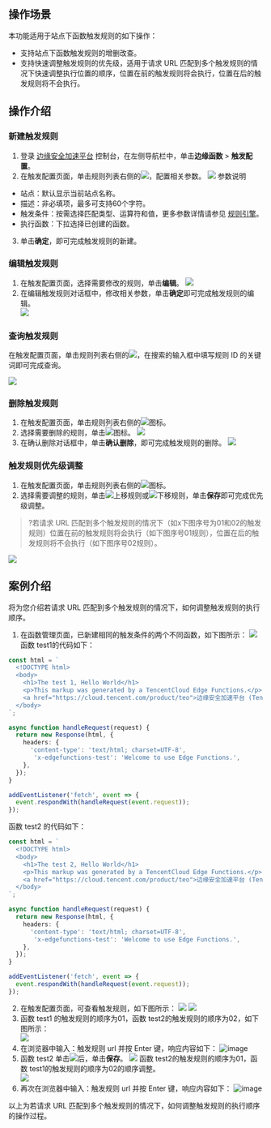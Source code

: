 ## 操作场景
本功能适用于站点下函数触发规则的如下操作：  
- 支持站点下函数触发规则的增删改查。  
- 支持快速调整触发规则的优先级，适用于请求 URL 匹配到多个触发规则的情况下快速调整执行位置的顺序，位置在前的触发规则将会执行，位置在后的触发规则将不会执行。  

## 操作介绍 
### 新建触发规则
1. 登录 [边缘安全加速平台](https://console.cloud.tencent.com/edgeone) 控制台，在左侧导航栏中，单击**边缘函数** > **触发配置**。
2. 在触发配置页面，单击规则列表右侧的![](https://qcloudimg.tencent-cloud.cn/raw/03f10b28b4a75b8cc534e433375ed0d2.png)，配置相关参数。
![](https://qcloudimg.tencent-cloud.cn/raw/077d9ffcfc3f2a8e9473a31705a6dfb1.png)
参数说明  
 - 站点：默认显示当前站点名称。  
 - 描述：非必填项，最多可支持60个字符。  
 - 触发条件：按需选择匹配类型、运算符和值，更多参数详情请参见 [规则引擎](https://cloud.tencent.com/document/product/1552/70901)。
 - 执行函数：下拉选择已创建的函数。  
3. 单击**确定**，即可完成触发规则的新建。    


### 编辑触发规则
1. 在触发配置页面，选择需要修改的规则，单击**编辑**。
![](https://qcloudimg.tencent-cloud.cn/raw/d56ddfd3aecbea41d30954bc42bc9e30.png)
2. 在编辑触发规则对话框中，修改相关参数，单击**确定**即可完成触发规则的编辑。  
![](https://qcloudimg.tencent-cloud.cn/raw/907ccee5dd72d5d2826e5a5a17794129.png)


### 查询触发规则
在触发配置页面，单击规则列表右侧的![](https://qcloudimg.tencent-cloud.cn/raw/cc51996cbb1a4eb77dfc9b452a88d7c0.png)，在搜索的输入框中填写规则 ID 的关键词即可完成查询。

![](https://qcloudimg.tencent-cloud.cn/raw/bea8feeedc907c335a0fec8ff0144c85.png)


### 删除触发规则
1. 在触发配置页面，单击规则列表右侧的![](https://qcloudimg.tencent-cloud.cn/raw/341a70c7c6f3c3770463fa7a3ef7c101.png)图标。
2. 选择需要删除的规则，单击![](https://qcloudimg.tencent-cloud.cn/raw/00b18e737c0759a826082e59ea95d5ad.png)图标。
![](https://qcloudimg.tencent-cloud.cn/raw/6d86865dea1667ba79dc18085c444e93.png)
3. 在确认删除对话框中，单击**确认删除**，即可完成触发规则的删除。
![](https://qcloudimg.tencent-cloud.cn/raw/bc0fbe58fdb9617a44984655a50aec09.png)


### 触发规则优先级调整
1. 在触发配置页面，单击规则列表右侧的![](https://qcloudimg.tencent-cloud.cn/raw/341a70c7c6f3c3770463fa7a3ef7c101.png)图标。
2. 选择需要调整的规则，单击![](https://qcloudimg.tencent-cloud.cn/raw/d07f725689d5f191c101504e40bea070.png)上移规则或![](https://qcloudimg.tencent-cloud.cn/raw/993e3ac84f60d1bec83bbeb2d2161ab1.png)下移规则，单击**保存**即可完成优先级调整。
>?若请求 URL 匹配到多个触发规则的情况下（如x下图序号为01和02的触发规则）位置在前的触发规则将会执行（如下图序号01规则），位置在后的触发规则将不会执行（如下图序号02规则）。
>
![](https://qcloudimg.tencent-cloud.cn/raw/0a87d9f50bff98b324b182fa91a388a3.png)



## 案例介绍
将为您介绍若请求 URL 匹配到多个触发规则的情况下，如何调整触发规则的执行顺序。
1. 在函数管理页面，已新建相同的触发条件的两个不同函数，如下图所示：
![](https://qcloudimg.tencent-cloud.cn/raw/444b969edb979e7ebe621f5193f95922.png)
函数 test1的代码如下：
```typescript
const html = `
  <!DOCTYPE html>
  <body>
    <h1>The test 1, Hello World</h1>
    <p>This markup was generated by a TencentCloud Edge Functions.</p>
    <a href="https://cloud.tencent.com/product/teo">边缘安全加速平台 (TencentCloud EdgeOne)</a>
  </body>
`;

async function handleRequest(request) {
  return new Response(html, {
    headers: {
      'content-type': 'text/html; charset=UTF-8',
       'x-edgefunctions-test': 'Welcome to use Edge Functions.',
    },
  });
}

addEventListener('fetch', event => {
  event.respondWith(handleRequest(event.request));
});
```
函数 test2 的代码如下：
```typescript
const html = `
  <!DOCTYPE html>
  <body>
    <h1>The test 2, Hello World</h1>
    <p>This markup was generated by a TencentCloud Edge Functions.</p>
    <a href="https://cloud.tencent.com/product/teo">边缘安全加速平台 (TencentCloud EdgeOne)</a>
  </body>
`;

async function handleRequest(request) {
  return new Response(html, {
    headers: {
      'content-type': 'text/html; charset=UTF-8',
       'x-edgefunctions-test': 'Welcome to use Edge Functions.',
    },
  });
}

addEventListener('fetch', event => {
  event.respondWith(handleRequest(event.request));
});   
```

2. 在触发配置页面，可查看触发规则，如下图所示：
![](https://qcloudimg.tencent-cloud.cn/raw/761a354c8a1ce26d1bb8e435dbe37450.png)
![](https://qcloudimg.tencent-cloud.cn/raw/d18e0a74ed90e8ef0e934feef19ba1dd.png)
3. 函数 test1 的触发规则的顺序为01，函数 test2的触发规则的顺序为02，如下图所示：  
![](https://qcloudimg.tencent-cloud.cn/raw/229610464bede197121ab3a2ebf85bef.png)
4. 在浏览器中输入：触发规则 url 并按 Enter 键，响应内容如下：
![image](https://user-images.githubusercontent.com/117053395/208013037-cc21572f-2dd1-4f5e-828c-76a735c34651.png)   
5. 函数 test2 单击![](https://qcloudimg.tencent-cloud.cn/raw/d07f725689d5f191c101504e40bea070.png)后，单击**保存**。
![](https://qcloudimg.tencent-cloud.cn/raw/c071a118707d13574e20956c9aab93d3.png)
函数 test2的触发规则的顺序为01，函数 test1的触发规则的顺序为02的顺序调整。  
![](https://qcloudimg.tencent-cloud.cn/raw/484f4f4441f14cc140f0669f32b0973a.png)
6. 再次在浏览器中输入：触发规则 url 并按 Enter 键，响应内容如下：
![image](https://user-images.githubusercontent.com/117053395/208012978-a05422d6-6476-4c5a-b63c-1b4a339f12b1.png)    

以上为若请求 URL 匹配到多个触发规则的情况下，如何调整触发规则的执行顺序的操作过程。
